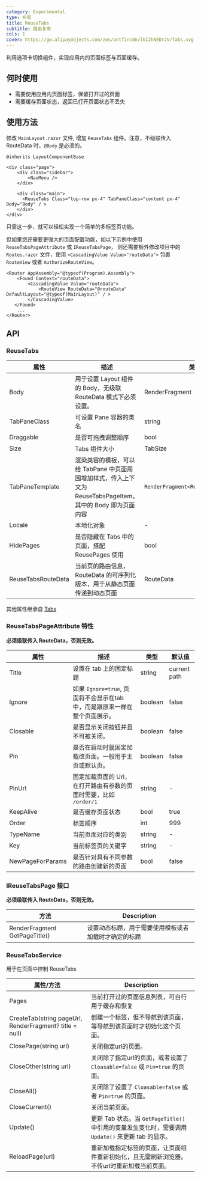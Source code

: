 ```yaml
---
category: Experimental
type: 布局
title: ReuseTabs
subtitle: 路由复用
cols: 1
cover: https://gw.alipayobjects.com/zos/antfincdn/lkI2hNEDr2V/Tabs.svg
---
```


利用选项卡切换组件，实现应用内的页面标签与页面缓存。

## 何时使用

- 需要使用应用内页面标签，保留打开过的页面
- 需要缓存页面状态，返回已打开页面状态不丢失

## 使用方法
 
修改 `MainLayout.razor` 文件, 增加 `ReuseTabs` 组件。注意，不级联传入 RouteData 时，`@Body` 是必须的。

   ```razor
   @inherits LayoutComponentBase

   <div class="page">
       <div class="sidebar">
           <NavMenu />
       </div>

       <div class="main">
         <ReuseTabs Class="top-row px-4" TabPaneClass="content px-4" Body="Body" / >
       </div>
   </div>

   ```

只需这一步，就可以轻松实现一个简单的多标签页功能。

但如果您还需要更强大的页面配置功能，如以下示例中使用 `ReuseTabsPageAttribute` 或 `IReuseTabsPage`，
则还需要额外修改项目中的 `Routes.razor` 文件，使用 `<CascadingValue Value="routeData">` 包裹 `RouteView` 或者 `AuthorizeRouteView`。

   ```razor
   <Router AppAssembly="@typeof(Program).Assembly">
       <Found Context="routeData">
           <CascadingValue Value="routeData">
               <RouteView RouteData="@routeData" DefaultLayout="@typeof(MainLayout)" / >
           </CascadingValue>
      </Found>
       ...
   </Router>
   ```

## API

### ReuseTabs

| 属性 | 描述 | 类型 | 默认值 | 
| --- | --- | --- | --- |
| Body | 用于设置 Layout 组件的 Body，无级联 RouteData 模式下必须设置。| RenderFragment | - |
| TabPaneClass | 可设置 Pane 容器的类名 | string | - |
| Draggable | 是否可拖拽调整顺序 | bool | false |
| Size | Tabs 组件大小 | TabSize | - |
| TabPaneTemplate | 渲染类容的模板，可以给 TabPane 中页面周围增加样式，传入上下文为 ReuseTabsPageItem，其中的 Body 即为页面内容 | `RenderFragment<ReuseTabsPageItem>` | context => context.Body |
| Locale | 本地化对象 | - | - |
| HidePages | 是否隐藏在 Tabs 中的页面，搭配 ReusePages 使用 | bool | false |
| ReuseTabsRouteData | 当前页的路由信息，RouteData 的可序列化版本，用于从静态页面传递到动态页面 | RouteData | - |

其他属性继承自 [Tabs](/components/tabs#API)

### ReuseTabsPageAttribute 特性

**必须级联传入 RouteData，否则无效。**

| 属性 | 描述 | 类型 | 默认值 | 
| --- | --- | --- | --- |
| Title | 设置在 tab 上的固定标题 | string | current path |
| Ignore | 如果 `Ignore=true`, 页面将不会显示在tab中，而是跟原来一样在整个页面展示。 | boolean | false |
| Closable | 是否显示关闭按钮并且不可被关闭。 | boolean | false |
| Pin | 是否在启动时就固定加载改页面。一般用于主页或默认页。 | boolean | false |
| PinUrl | 固定加载页面的 Url，在打开路由有参数的页面时需要，比如 `/order/1` | string | - |
| KeepAlive| 是否缓存页面状态 | bool | true |
| Order | 标签顺序 | int | 999 |
| TypeName | 当前页面对应的类别 | string | - |
| Key | 当前标签页的关键字 | string | - |
| NewPageForParams | 是否针对具有不同参数的路由创建新的页面 | bool | false |

### IReuseTabsPage 接口

**必须级联传入 RouteData，否则无效。**

| 方法 | Description | 
| --- | --- | 
| RenderFragment GetPageTitle() | 设置动态标题，用于需要使用模板或者加载时才确定的标题 |


### ReuseTabsService

用于在页面中控制 ReuseTabs

| 属性/方法 | Description | 
| --- | --- | 
| Pages | 当前打开过的页面信息列表，可自行用于缓存和恢复 | 
| CreateTab(string pageUrl, RenderFragment? title = null) | 创建一个标签，但不导航到该页面，等导航到该页面时才初始化这个页面。|
| ClosePage(string url) | 关闭指定url的页面。 |
| CloseOther(string url) | 关闭除了指定url的页面，或者设置了 `Cloasable=false` 或 `Pin=true` 的页面。 |
| CloseAll() | 关闭除了设置了 `Cloasable=false` 或者 `Pin=true` 的页面。  |
| CloseCurrent() | 关闭当前页面。 |
| Update() | 更新 Tab 状态。当 `GetPageTitle()` 中引用的变量发生变化时，需要调用 `Update()` 来更新 tab 的显示。 |
| ReloadPage(url) | 重新加载指定标签的页面，让页面组件重新初始化，且无需刷新浏览器。不传url时重新加载当前页面。 | 